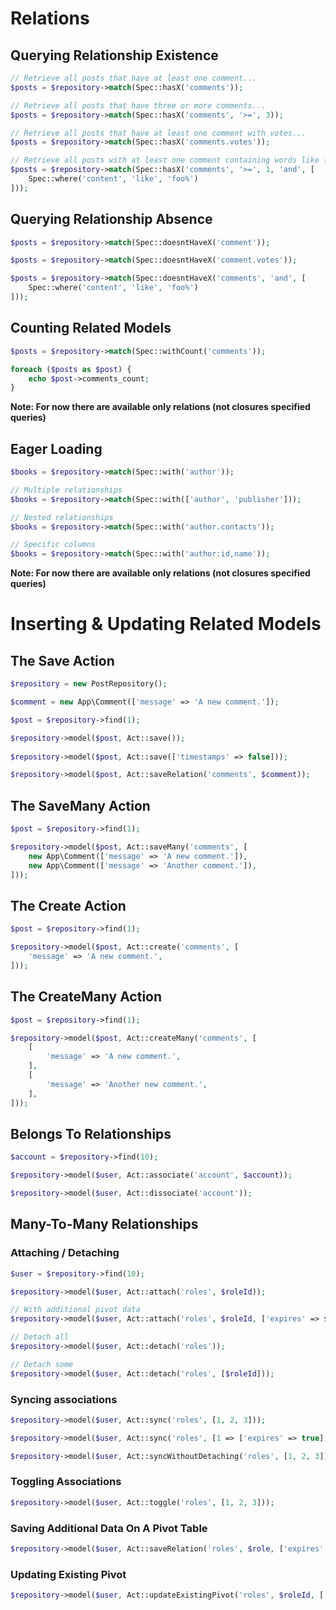 # Relations

## Querying Relationship Existence

```php
// Retrieve all posts that have at least one comment...
$posts = $repository->match(Spec::hasX('comments'));

// Retrieve all posts that have three or more comments...
$posts = $repository->match(Spec::hasX('comments', '>=', 3));

// Retrieve all posts that have at least one comment with votes...
$posts = $repository->match(Spec::hasX('comments.votes'));

// Retrieve all posts with at least one comment containing words like foo%
$posts = $repository->match(Spec::hasX('comments', '>=', 1, 'and', [
    Spec::where('content', 'like', 'foo%')
]));
```

## Querying Relationship Absence

```php
$posts = $repository->match(Spec::doesntHaveX('comment'));

$posts = $repository->match(Spec::doesntHaveX('comment.votes'));

$posts = $repository->match(Spec::doesntHaveX('comments', 'and', [
    Spec::where('content', 'like', 'foo%')
]));
```

## Counting Related Models

```php
$posts = $repository->match(Spec::withCount('comments'));

foreach ($posts as $post) {
    echo $post->comments_count;
}
```

**Note: For now there are available only relations (not closures specified queries)**

## Eager Loading

```php
$books = $repository->match(Spec::with('author'));

// Multiple relationships
$books = $repository->match(Spec::with(['author', 'publisher']));

// Nested relationships
$books = $repository->match(Spec::with('author.contacts'));

// Specific columns
$books = $repository->match(Spec::with('author:id,name'));
```

**Note: For now there are available only relations (not closures specified queries)**

# Inserting & Updating Related Models

## The Save Action

```php
$repository = new PostRepository();

$comment = new App\Comment(['message' => 'A new comment.']);

$post = $repository->find(1);

$repository->model($post, Act::save());
        
$repository->model($post, Act::save(['timestamps' => false]));

$repository->model($post, Act::saveRelation('comments', $comment));
```

## The SaveMany Action

```php
$post = $repository->find(1);

$repository->model($post, Act::saveMany('comments', [
    new App\Comment(['message' => 'A new comment.']),
    new App\Comment(['message' => 'Another comment.']),
]));
```

## The Create Action

```php
$post = $repository->find(1);

$repository->model($post, Act::create('comments', [
    'message' => 'A new comment.',
]));
```

## The CreateMany Action

```php
$post = $repository->find(1);

$repository->model($post, Act::createMany('comments', [
    [
        'message' => 'A new comment.',
    ],
    [
        'message' => 'Another new comment.',
    ],
]));
```

## Belongs To Relationships

```php
$account = $repository->find(10);

$repository->model($user, Act::associate('account', $account));

$repository->model($user, Act::dissociate('account'));
```

## Many-To-Many Relationships

### Attaching / Detaching

```php
$user = $repository->find(10);

$repository->model($user, Act::attach('roles', $roleId));

// With additional pivot data
$repository->model($user, Act::attach('roles', $roleId, ['expires' => $expires]));

// Detach all
$repository->model($user, Act::detach('roles'));

// Detach some
$repository->model($user, Act::detach('roles', [$roleId]));
```

### Syncing associations

```php
$repository->model($user, Act::sync('roles', [1, 2, 3]));

$repository->model($user, Act::sync('roles', [1 => ['expires' => true], 2, 3]));

$repository->model($user, Act::syncWithoutDetaching('roles', [1, 2, 3]));
```

### Toggling Associations

```php
$repository->model($user, Act::toggle('roles', [1, 2, 3]));
```

### Saving Additional Data On A Pivot Table

```php
$repository->model($user, Act::saveRelation('roles', $role, ['expires' => $expires]));
```

### Updating Existing Pivot

```php
$repository->model($user, Act::updateExistingPivot('roles', $roleId, ['expires' => $expires]));
```

